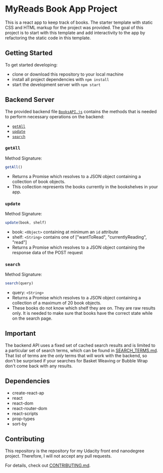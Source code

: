 # MyReads Book App Project

This is a react app to keep track of books. The starter template with static CSS and HTML markup for the project was provided. The goal of this project is to start with this template and add interactivity to the app by refactoring the static code in this template.

## Getting Started

To get started developing:

* clone or download this repository to your local machine
* install all project dependencies with `npm install`
* start the development server with `npm start`

## Backend Server

The provided backend file [`BooksAPI.js`](src/BooksAPI.js) contains the methods that is needed to perform necessary operations on the backend:

* [`getAll`](#getall)
* [`update`](#update)
* [`search`](#search)

### `getAll`

Method Signature:

```js
getAll()
```

* Returns a Promise which resolves to a JSON object containing a collection of book objects.
* This collection represents the books currently in the bookshelves in your app.

### `update`

Method Signature:

```js
update(book, shelf)
```

* book: `<Object>` containing at minimum an `id` attribute
* shelf: `<String>` contains one of ["wantToRead", "currentlyReading", "read"]
* Returns a Promise which resolves to a JSON object containing the response data of the POST request

### `search`

Method Signature:

```js
search(query)
```

* query: `<String>`
* Returns a Promise which resolves to a JSON object containing a collection of a maximum of 20 book objects.
* These books do not know which shelf they are on. They are raw results only. It is needed to make sure that books have the correct state while on the search page.

## Important
The backend API uses a fixed set of cached search results and is limited to a particular set of search terms, which can be found in [SEARCH_TERMS.md](SEARCH_TERMS.md). That list of terms are the _only_ terms that will work with the backend, so don't be surprised if your searches for Basket Weaving or Bubble Wrap don't come back with any results.

## Dependencies

* create-react-ap
* react
* react-dom
* react-router-dom
* react-scripts
* prop-types
* sort-by

## Contributing

This repository is the repository for my Udacity front end nanodegree project. Therefore, I will not accept any pull requests.

For details, check out [CONTRIBUTING.md](CONTRIBUTING.md).
